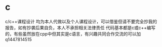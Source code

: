 # c
c/c++课程设计
均为本人代做以及个人课程设计，可以借鉴但请不要完全抄我的报告，如有抄袭后果自负，本人不承担相关法律责任
代码基本都是c或c++编写的，有些虽然放在cpp中但其实是c语言，有兴趣共同合作交流的可以加q1447814515
